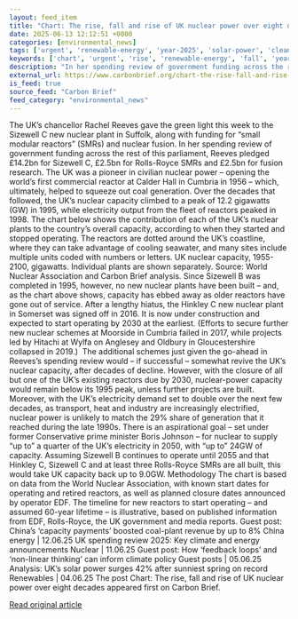 ```yaml
---
layout: feed_item
title: "Chart: The rise, fall and rise of UK nuclear power over eight decades"
date: 2025-06-13 12:12:51 +0000
categories: [environmental_news]
tags: ['urgent', 'renewable-energy', 'year-2025', 'solar-power', 'clean-energy']
keywords: ['chart', 'urgent', 'rise', 'renewable-energy', 'fall', 'year-2025', 'solar-power', 'clean-energy']
description: "In her spending review of government funding across the rest of this parliament, Reeves pledged £14"
external_url: https://www.carbonbrief.org/chart-the-rise-fall-and-rise-of-uk-nuclear-power-over-eight-decades/
is_feed: true
source_feed: "Carbon Brief"
feed_category: "environmental_news"
---
```


The UK’s chancellor Rachel Reeves gave the green light this week to the Sizewell C new nuclear plant in Suffolk, along with funding for “small modular reactors” (SMRs) and nuclear fusion. In her spending review of government funding across the rest of this parliament, Reeves pledged £14.2bn for Sizewell C, £2.5bn for Rolls-Royce SMRs and £2.5bn for fusion research. The UK was a pioneer in civilian nuclear power – opening the world’s first commercial reactor at Calder Hall in Cumbria in 1956&nbsp;– which, ultimately, helped to squeeze out coal generation. Over the decades that followed, the UK’s nuclear capacity climbed to a peak of 12.2 gigawatts (GW) in 1995, while electricity output from the fleet of reactors peaked in 1998. The chart below shows the contribution of each of the UK’s nuclear plants to the country’s overall capacity, according to when they started and stopped operating. The reactors are dotted around the UK’s coastline, where they can take advantage of cooling seawater, and many sites include multiple units coded with numbers or letters. UK nuclear capacity, 1955-2100, gigawatts. Individual plants are shown separately. Source: World Nuclear Association and Carbon Brief analysis. Since Sizewell B was completed in 1995, however, no new nuclear plants have been built –&nbsp;and, as the chart above shows, capacity has ebbed away as older reactors have gone out of service. After a lengthy hiatus, the Hinkley C new nuclear plant in Somerset was signed off in 2016. It is now under construction and expected to start operating by 2030 at the earliest. (Efforts to secure further new nuclear schemes at Moorside in Cumbria failed in 2017, while projects led by Hitachi at Wylfa on Anglesey and Oldbury in Gloucestershire collapsed in 2019.)&nbsp; The additional schemes just given the go-ahead in Reeves’s spending review would –&nbsp;if successful –&nbsp;somewhat revive the UK’s nuclear capacity, after decades of decline. However, with the closure of all but one of the UK’s existing reactors due by 2030, nuclear-power capacity would remain below its 1995 peak, unless further projects are built. Moreover, with the UK’s electricity demand set to double over the next few decades, as transport, heat and industry are increasingly electrified, nuclear power is unlikely to match the 29% share of generation that it reached during the late 1990s. There is an aspirational goal&nbsp;– set under former Conservative prime minister Boris Johnson&nbsp;– for nuclear to supply “up to” a quarter of the UK’s electricity in 2050, with “up to” 24GW of capacity. Assuming Sizewell B continues to operate until 2055 and that Hinkley C, Sizewell C and at least three Rolls-Royce SMRs are all built, this would take UK capacity back up to 9.0GW. Methodology The chart is based on data from the World Nuclear Association, with known start dates for operating and retired reactors, as well as planned closure dates announced by operator EDF. The timeline for new reactors to start operating&nbsp;– and assumed 60-year lifetime&nbsp;– is illustrative, based on published information from EDF, Rolls-Royce, the UK government and media reports. Guest post: China’s ‘capacity payments’ boosted coal-plant revenue by up to 8% China energy | 12.06.25 UK spending review 2025: Key climate and energy announcements Nuclear | 11.06.25 Guest post: How ‘feedback loops’ and ‘non-linear thinking’ can inform climate policy Guest posts | 05.06.25 Analysis: UK’s solar power surges 42% after sunniest spring on record Renewables | 04.06.25 The post Chart: The rise, fall and rise of UK nuclear power over eight decades appeared first on Carbon Brief.

[Read original article](https://www.carbonbrief.org/chart-the-rise-fall-and-rise-of-uk-nuclear-power-over-eight-decades/)
